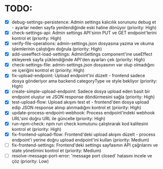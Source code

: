 # TODO:

- [x] debug-settings-persistence: Admin settings kalıcılık sorununu debug et - ayarlar neden sayfa yenilendiğinde eski haline dönüyor (priority: High)
- [x] check-settings-api: Admin settings API'sinin PUT ve GET endpoint'lerini kontrol et (priority: High)
- [x] verify-file-operations: admin-settings.json dosyasına yazma ve okuma işlemlerinin çalıştığını doğrula (priority: High)
- [x] add-useeffect-load-settings: AdminSettings component'ine useEffect ekleyerek sayfa yüklendiğinde API'den ayarları çek (priority: High)
- [x] check-settings-file: admin-settings.json dosyasının var olup olmadığını ve içeriğini kontrol et (priority: High)
- [x] fix-upload-endpoint: Upload endpoint'ini düzelt - frontend sadece dosya gönderiyor ama backend categoryType ve style bekliyor (priority: High)
- [x] create-simple-upload-endpoint: Sadece dosya upload eden basit bir endpoint oluştur ve JSON response döndürmesini sağla (priority: High)
- [x] test-upload-flow: Upload akışını test et - frontend'den dosya upload edip JSON response alınıp alınmadığını kontrol et (priority: High)
- [x] update-process-endpoint-webhook: Process endpoint'indeki webhook URL'sini doğru URL ile güncelle (priority: High)
- [x] run-npm-check: npm run check komutunu çalıştırarak kod kalitesini kontrol et (priority: High)
- [x] fix-frontend-upload-flow: Frontend'deki upload akışını düzelt - process endpoint'i yerine doğru upload endpoint'ini kullan (priority: Medium)
- [ ] fix-frontend-settings: Frontend'deki settings sayfasının API çağrılarını ve state yönetimini kontrol et (priority: Medium)
- [ ] resolve-message-port-error: 'message port closed' hatasını incele ve çöz (priority: Low)
